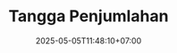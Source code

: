 ---
weight: 999
title: "Tangga Penjumlahan"
description: ""
icon: "article"
date: "2025-05-05T11:48:10+07:00"
lastmod: "2025-05-05T11:48:10+07:00"
draft: true
toc: true
---